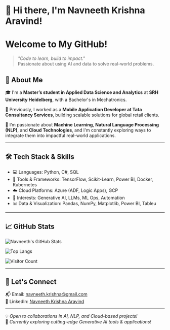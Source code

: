 # 👋 Hi there, I'm Navneeth Krishna Aravind!

#  Welcome to My GitHub!

> *"Code to learn, build to impact."*  
> Passionate about using AI and data to solve real-world problems.


## 🚀 About Me

🎓 I'm a **Master’s student in Applied Data Science and Analytics** at **SRH University Heidelberg**, with a Bachelor's in Mechatronics.

💼 Previously, I worked as a **Mobile Application Developer at Tata Consultancy Services**, building scalable solutions for global retail clients.

🧠 I’m passionate about **Machine Learning**, **Natural Language Processing (NLP)**, and **Cloud Technologies**, and I'm constantly exploring ways to integrate them into impactful real-world applications.

---

## 🛠 Tech Stack & Skills

- 💻 Languages: Python, C#, SQL  
- 🔧 Tools & Frameworks: TensorFlow, Scikit-Learn, Power BI, Docker, Kubernetes  
- ☁️ Cloud Platforms: Azure (ADF, Logic Apps), GCP  
- 🤖 Interests: Generative AI, LLMs, ML Ops, Automation  
- 📊 Data & Visualization: Pandas, NumPy, Matplotlib, Power BI, Tableu

---

## 📈 GitHub Stats

![Navneeth's GitHub Stats](https://github-readme-stats.vercel.app/api?username=NavneethKrishnaA&show_icons=true&theme=radical&hide=contribs,prs)

![Top Langs](https://github-readme-stats.vercel.app/api/top-langs/?username=NavneethKrishnaA&layout=compact&theme=radical)

![Visitor Count](https://komarev.com/ghpvc/?username=NavneethKrishnaA&style=flat-square&color=blue)

---

## 🤝 Let's Connect

📬 Email: navneeth.krishna@gmail.com  
💼 LinkedIn: [Navneeth Krishna Aravind](https://www.linkedin.com/in/navneethkrishna/)  

---

💡 *Open to collaborations in AI, NLP, and Cloud-based projects!*  
🌱 *Currently exploring cutting-edge Generative AI tools & applications!*

